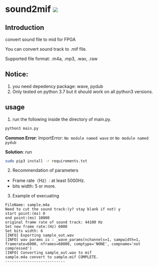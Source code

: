 # sound2mif [![](https://img.shields.io/badge/python-3.7-blue.svg)](https://www.python.org/downloads/release/python-371/)

## Introduction
convert sound file to mid for FPGA

You can convert sound track to .mif file.

Supported file format:
.m4a, .mp3, .wav, .raw

## Notice:
1. you need depedency package: wave, pydub
2. Only tested on python 3.7 but it should work on all python3 versions.

## usage
1. run the following inside the directory of main.py.

```Bash
python3 main.py
```

**Common Error**: ImportError: `No module named wave` or `No module named pydub`

**Solution**: run 
```Bash
sudo pip3 install -r requirements.txt
```
2. Recommendation of parameters
  * Frame rate（Hz）: at least 5000Hz.
  * bits width: 5 or more.

3. Example of execuating
```
FileName: sample.m4a
Need to cut the sound track:(y? stay blank if not) y
start point:(ms) 0
end point:(ms) 10000
original frame rate of sound track: 44100 Hz
Set new frame rate:(Hz) 6000
Set bits width: 6
[INFO] Exporting sample_out.wav
[INFO] wav params is : _wave_params(nchannels=1, sampwidth=1, framerate=6000, nframes=60000, comptype='NONE', compname='not compressed')
[INFO] Converting sample_out.wav to mif
sample.m4a convert to sample.mif COMPLETE.
---------------------------
```
